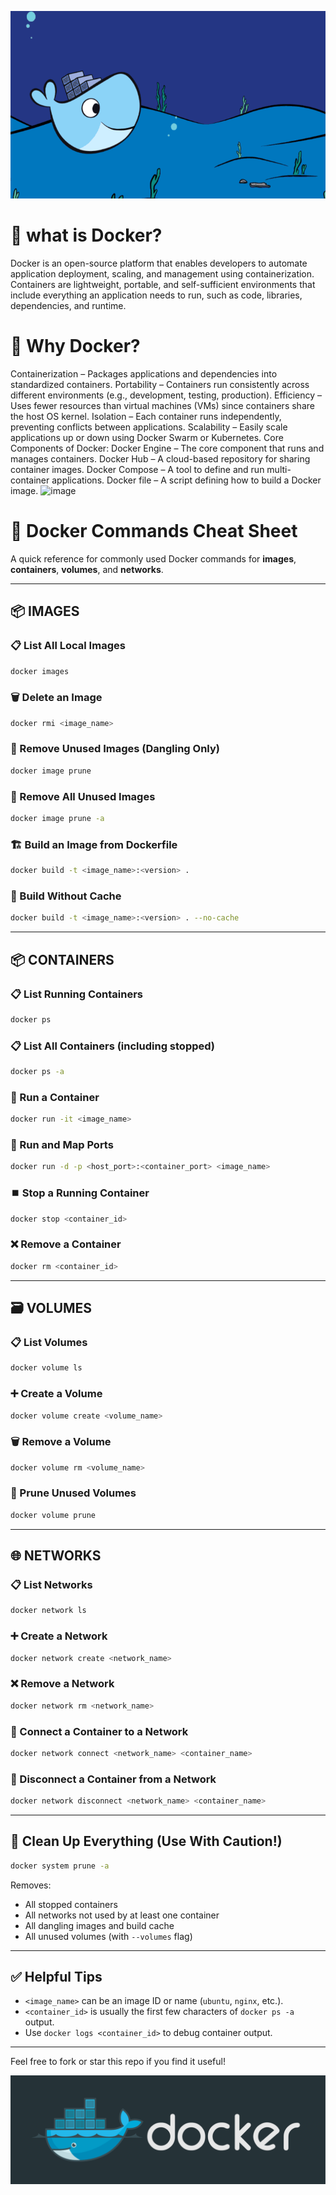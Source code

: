 <p align="center">
  <img src="images/dockergif.gif" alt="Emam Saimon Docker" width="600" height="300">
</p>


#  🐳 what is Docker?
Docker is an open-source platform that enables developers to automate application deployment, scaling, and management using containerization. Containers are lightweight, portable, and self-sufficient environments that include everything an application needs to run, such as code, libraries, dependencies, and runtime.

#  🐳 Why Docker?
Containerization – Packages applications and dependencies into standardized containers.
Portability – Containers run consistently across different environments (e.g., development, testing, production).
Efficiency – Uses fewer resources than virtual machines (VMs) since containers share the host OS kernel.
Isolation – Each container runs independently, preventing conflicts between applications.
Scalability – Easily scale applications up or down using Docker Swarm or Kubernetes.
Core Components of Docker:
Docker Engine – The core component that runs and manages containers.
Docker Hub – A cloud-based repository for sharing container images.
Docker Compose – A tool to define and run multi-container applications.
Docker file – A script defining how to build a Docker image.
![image](https://github.com/user-attachments/assets/7e4cb1a9-522c-4577-bb5f-c941ae978f05)

# 🐳 Docker Commands Cheat Sheet

A quick reference for commonly used Docker commands for **images**, **containers**, **volumes**, and **networks**.

---

## 📦 IMAGES

### 📋 List All Local Images
```bash
docker images
```

### 🗑️ Delete an Image
```bash
docker rmi <image_name>
```

### 🧹 Remove Unused Images (Dangling Only)
```bash
docker image prune
```

### 🧹 Remove All Unused Images
```bash
docker image prune -a
```

### 🏗️ Build an Image from Dockerfile
```bash
docker build -t <image_name>:<version> .
```

### 🔄 Build Without Cache
```bash
docker build -t <image_name>:<version> . --no-cache
```

---

## 📦 CONTAINERS

### 📋 List Running Containers
```bash
docker ps
```

### 📋 List All Containers (including stopped)
```bash
docker ps -a
```

### 🚀 Run a Container
```bash
docker run -it <image_name>
```

### 🚀 Run and Map Ports
```bash
docker run -d -p <host_port>:<container_port> <image_name>
```

### ⏹️ Stop a Running Container
```bash
docker stop <container_id>
```

### ❌ Remove a Container
```bash
docker rm <container_id>
```

---

## 🗃️ VOLUMES

### 📋 List Volumes
```bash
docker volume ls
```

### ➕ Create a Volume
```bash
docker volume create <volume_name>
```

### 🗑️ Remove a Volume
```bash
docker volume rm <volume_name>
```

### 🧹 Prune Unused Volumes
```bash
docker volume prune
```

---

## 🌐 NETWORKS

### 📋 List Networks
```bash
docker network ls
```

### ➕ Create a Network
```bash
docker network create <network_name>
```

### ❌ Remove a Network
```bash
docker network rm <network_name>
```

### 📎 Connect a Container to a Network
```bash
docker network connect <network_name> <container_name>
```

### 🔌 Disconnect a Container from a Network
```bash
docker network disconnect <network_name> <container_name>
```

---

## 🧼 Clean Up Everything (Use With Caution!)
```bash
docker system prune -a
```

Removes:
- All stopped containers  
- All networks not used by at least one container  
- All dangling images and build cache  
- All unused volumes (with `--volumes` flag)

---

## ✅ Helpful Tips

- `<image_name>` can be an image ID or name (`ubuntu`, `nginx`, etc.).
- `<container_id>` is usually the first few characters of `docker ps -a` output.
- Use `docker logs <container_id>` to debug container output.

---

Feel free to fork or star this repo if you find it useful!

<p align="center">
  <img src="images/dockerpic.png" alt="Emam saimon docker">
</p>









